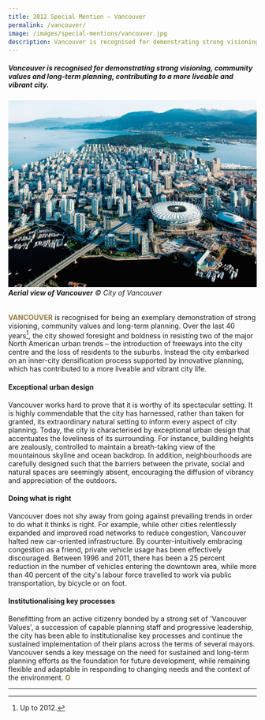 ```yaml
---
title: 2012 Special Mention — Vancouver
permalink: /vancouver/
image: /images/special-mentions/vancouver.jpg
description: Vancouver is recognised for demonstrating strong visioning, community values and long-term planning, contributing to a more liveable and vibrant city.
---
```


##### Vancouver is recognised for demonstrating strong visioning, community values and long-term planning, contributing to a more liveable and vibrant city.

###### ![Vancouver](/images/special-mentions/vancouver.jpg)**Aerial view of Vancouver** © City of Vancouver

<b><font color="#967942">VANCOUVER</font></b> is recognised for being an exemplary demonstration of strong visioning, community values and long-term planning. Over the last 40 years[^1], the city showed foresight and boldness in resisting two of the major North American urban trends – the introduction of freeways into the city centre and the loss of residents to the suburbs. Instead the city embarked on an inner-city densification process supported by innovative planning, which has contributed to a more liveable and vibrant city life.

#### **Exceptional urban design**

Vancouver works hard to prove that it is worthy of its spectacular setting. It is highly commendable that the city has harnessed, rather than taken for granted, its extraordinary natural setting to inform every aspect of city planning. Today, the city is characterised by exceptional urban design that accentuates the loveliness of its surrounding. For instance, building heights are zealously, controlled to maintain a breath-taking view of the mountainous skyline and ocean backdrop. In addition, neighbourhoods are carefully designed such that the barriers between the private, social and natural spaces are seemingly absent, encouraging the diffusion of vibrancy and appreciation of the outdoors.

#### **Doing what is right**

Vancouver does not shy away from going against prevailing trends in order to do what it thinks is right. For example, while other cities relentlessly expanded and improved road networks to reduce congestion, Vancouver halted new car-oriented infrastructure. By counter-intuitively embracing congestion as a friend, private vehicle usage has been effectively discouraged. Between 1996 and 2011, there has been a 25 percent reduction in the number of vehicles entering the downtown area, while more than 40 percent of the city's labour force travelled to work via public transportation, by bicycle or on foot.

#### **Institutionalising key processes**

Benefitting from an active citizenry bonded by a strong set of 'Vancouver Values', a succession of capable planning staff and progressive leadership, the city has been able to institutionalise key processes and continue the sustained implementation of their plans across the terms of several mayors. Vancouver sends a key message on the need for sustained and long-term planning efforts as the foundation for future development, while remaining flexible and adaptable in responding to changing needs and the context of the environment. **<font color="#967942">O</font>**

---

[^1]: Up to 2012. 
